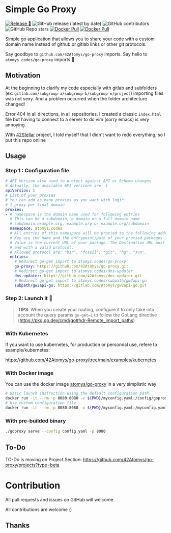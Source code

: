 # Simple Go Proxy

[![Release 🎉](https://github.com/42Atomys/go-proxy/actions/workflows/release.yaml/badge.svg)](https://github.com/42Atomys/go-proxy/actions/workflows/release.yaml)
![GitHub release (latest by date)](https://img.shields.io/github/v/release/42atomys/go-proxy?label=last%20release)
![GitHub contributors](https://img.shields.io/github/contributors/42Atomys/go-proxy?color=blueviolet)
![GitHub Repo stars](https://img.shields.io/github/stars/42atomys/go-proxy?color=blueviolet)
[![Docker Pull](https://img.shields.io/docker/pulls/atomys/go-proxy)](https://hub.docker.com/r/atomys/go-proxy)
[![Docker Pull](https://img.shields.io/docker/image-size/atomys/go-proxy)](https://hub.docker.com/r/atomys/go-proxy)

Simple go application that allows you to share your code with a custom domain name instead of github or gitlab links or other git protocols.

Say goodbye to `github.com/42Atomys/go-proxy` imports. Say hello to `atomys.codes/go-proxy` imports 🎉

## Motivation

At the beginning to clarify my code especially with gitlab and subfolders (ex: `gitlab.com/subgroup-a/subgroup-b/subgroup-n/project`) importing files was not sexy. And a problem occurred when the folder architecture changed!

Error 404 in all directions, in all repositories. I created a classic `index.html` file but having to connect to a server to do vim (sorry emacs) is very annoying.

With [42Stellar](https://github.com/42Stellar) project, I told myself that I didn't want to redo everything, so I put this repo online

## Usage

### Step 1 : Configuration file
```yaml
# API Version also used to protect against API or Schema changes
# Actually, the available API versions are: 1
apiVersion: 1
# List of your proxies
# You can add as many proxies as you want with logic:
# 1 proxy per final domain
proxies:
- # namespace is the domain name used for following entries
  # This can be a subdomain, a domain or a full domain name
  # subdomain.example.org, example.org or example.org/subdomain
  namespace: atomys.codes
  # All entries of this namespace will be proxied to the following address
  # Key are the name and the entrypoint/path of your proxied packages
  # Value is the current URL of your package. The Destination URL must
  # end with a valid protocol.
  # Allowed protocol are: "bzr", "fossil", "git", "hg", "svn".
  entries:
    # Redirect go-get import to atomys.codes/go-proxy
    go-proxy: https://github.com/42Atomys/go-proxy.git
    # Redirect go-get import to atomys.codes/dns-updater
    dns-updater: https://github.com/42Atomys/dns-updater.git
    # Redirect go-get import to atomys.codes/subpath/gw2api-go
    subpath/gw2api-go: https://gitlab.com/Atomys/gw2api-go.git
```

### Step 2: Launch it 🚀

> **TIPS**: When you create your routing, configure it to only take into account the query params `go-get=1` to follow the GoLang directive (https://pkg.go.dev/cmd/go#hdr-Remote_import_paths)

### With Kubernetes

If you want to use kubernetes, for production or personnal use, refere to example/kubernetes:

https://github.com/42Atomys/go-proxy/tree/main/examples/kubernetes


### With Docker image

You can use the docker image [atomys/go-proxy](https://hub.docker.com/r/atomys/go-proxy) in a very simplistic way

```sh
# Basic launch instruction using the default configuration path
docker run -it --rm -p 8080:8080 -v ${PWD}/myconfig.yaml:/config/goproxy.yaml atomys/go-proxy:latest
# Use custom configuration file
docker run -it --rm -p 8080:8080 -v ${PWD}/myconfig.yaml:/myconfig.yaml atomys/go-proxy:latest serve --config /myconfig.yaml
```

### With pre-builded binary

```sh
./goproxy serve --config config.yaml -p 8080
```

## To-Do

TO-Do is moving on Project Section: https://github.com/42Atomys/go-proxy/projects?type=beta

# Contribution

All pull requests and issues on GitHub will welcome.

All contributions are welcome :)

## Thanks
